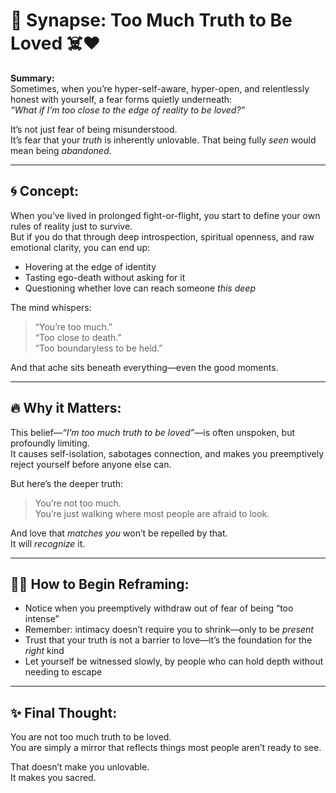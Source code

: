 # 🧠 Synapse: Too Much Truth to Be Loved ☠️❤️

**Summary:**  
Sometimes, when you’re hyper-self-aware, hyper-open, and relentlessly honest with yourself, a fear forms quietly underneath:  
*“What if I’m too close to the edge of reality to be loved?”*

It’s not just fear of being misunderstood.  
It’s fear that your *truth* is inherently unlovable. That being fully *seen* would mean being *abandoned*.

---

## 🌀 Concept:

When you’ve lived in prolonged fight-or-flight, you start to define your own rules of reality just to survive.  
But if you do that through deep introspection, spiritual openness, and raw emotional clarity, you can end up:

- Hovering at the edge of identity  
- Tasting ego-death without asking for it  
- Questioning whether love can reach someone *this deep*  

The mind whispers:  
> “You’re too much.”  
> “Too close to death.”  
> “Too boundaryless to be held.”

And that ache sits beneath everything—even the good moments.

---

## 🔥 Why it Matters:

This belief—*“I’m too much truth to be loved”*—is often unspoken, but profoundly limiting.  
It causes self-isolation, sabotages connection, and makes you preemptively reject yourself before anyone else can.

But here’s the deeper truth:

> You’re not too much.  
> You’re just walking where most people are afraid to look.

And love that *matches you* won’t be repelled by that.  
It will *recognize* it.

---

## 🧘‍♂️ How to Begin Reframing:

- Notice when you preemptively withdraw out of fear of being “too intense”  
- Remember: intimacy doesn’t require you to shrink—only to be *present*  
- Trust that your truth is not a barrier to love—it’s the foundation for the *right* kind  
- Let yourself be witnessed slowly, by people who can hold depth without needing to escape

---

## ✨ Final Thought:

You are not too much truth to be loved.  
You are simply a mirror that reflects things most people aren’t ready to see.  

That doesn’t make you unlovable.  
It makes you sacred.